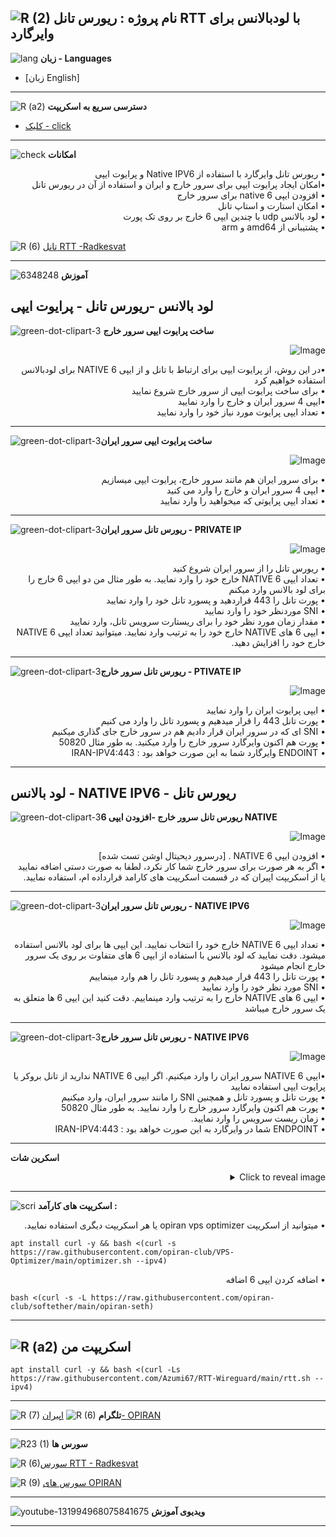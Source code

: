 ![R (2)](https://github.com/Azumi67/PrivateIP-Tunnel/assets/119934376/a064577c-9302-4f43-b3bf-3d4f84245a6f)
نام پروژه : ریورس تانل RTT با لودبالانس برای وایرگارد
---------------------------------------------------------------
![lang](https://github.com/Azumi67/PrivateIP-Tunnel/assets/119934376/627ecb66-0445-4c15-b2a0-59e02c7f7e09)
**زبان - Languages**

- [زبان English]
------------------------
![R (a2)](https://github.com/Azumi67/RTT-Wireguard/assets/119934376/3f64bfa8-3785-4a0b-beba-366b3cb73719)
**دسترسی سریع به اسکریپت**


- [کلیک - click](https://github.com/Azumi67/6TO4-PrivateIP/blob/main/README.md#%D8%A7%D8%B3%DA%A9%D8%B1%DB%8C%D9%BE%D8%AA-%D9%85%D9%86)
------------------------
![check](https://github.com/Azumi67/PrivateIP-Tunnel/assets/119934376/13de8d36-dcfe-498b-9d99-440049c0cf14)
**امکانات**
 <div dir="rtl">&bull; ریورس تانل وایرگارد با استفاده از Native IPV6 و پرایوت ایپی</div>
 <div dir="rtl">&bull;امکان ایجاد پرایوت ایپی برای سرور خارج و ایران و استفاده از آن در ریورس تانل</div>
 <div dir="rtl">&bull; افزودن ایپی 6 native برای سرور خارج</div>
 <div dir="rtl">&bull; امکان استارت و استاپ تانل</div>
 <div dir="rtl">&bull; لود بالانس udp با چندین ایپی 6 خارج بر روی تک پورت</div>
 <div dir="rtl">&bull; پشتیبانی از amd64 و arm </div>
 

 ![R (6)](https://github.com/Azumi67/RTT-Wireguard/assets/119934376/6ff6f48d-4677-4cee-b138-db51d19fce79)  [تانل RTT -Radkesvat](https://github.com/radkesvat)

 
 ------------------------------------------------------
  
  ![6348248](https://github.com/Azumi67/PrivateIP-Tunnel/assets/119934376/398f8b07-65be-472e-9821-631f7b70f783)
**آموزش**

 

لود بالانس -ریورس تانل - پرایوت ایپی
---------------------------------------

![green-dot-clipart-3](https://github.com/Azumi67/6TO4-PrivateIP/assets/119934376/902a2efa-f48f-4048-bc2a-5be12143bef3) **ساخت پرایوت ایپی سرور خارج**

 

 <p align="right">
  <img src="https://github.com/Azumi67/RTT-Wireguard/assets/119934376/bd974599-9dde-4377-9c06-480ebd7533ff" alt="Image" />
</p>
 <div dir="rtl">&bull;در این روش، از پرایوت ایپی برای ارتباط با تانل و از ایپی 6 NATIVE برای لودبالانس استفاده خواهیم کرد  </div>
  <div dir="rtl">&bull; برای ساخت پرایوت ایپی از سرور خارج شروع نمایید</div>
   <div dir="rtl">&bull;ایپی 4 سرور ایران و خارج را وارد نمایید </div>
    <div dir="rtl">&bull; تعداد ایپی پرایوت مورد نیاز خود را وارد نمایید</div>


----------------------

![green-dot-clipart-3](https://github.com/Azumi67/6TO4-PrivateIP/assets/119934376/49000de2-53b6-4c5c-888d-f1f397d77b92)**ساخت پرایوت ایپی سرور ایران**


<p align="right">
  <img src="https://github.com/Azumi67/RTT-Wireguard/assets/119934376/a331964f-acb1-4783-9f56-776b4cda0d74" alt="Image" />
</p>
 <div dir="rtl">&bull; برای سرور ایران هم مانند سرور خارج، پرایوت ایپی میسازیم</div>
 <div dir="rtl">&bull; ایپی 4 سرور ایران و خارج را وارد می کنید</div>
   <div dir="rtl">&bull; تعداد ایپی پرایوتی که میخواهید را وارد نمایید</div>

--------------------------------------
![green-dot-clipart-3](https://github.com/Azumi67/6TO4-PrivateIP/assets/119934376/c14c77ec-dc4e-4c8a-bdc2-4dc4e42a1815)**ریورس تانل سرور ایران - PRIVATE IP**


<p align="right">
  <img src="https://github.com/Azumi67/RTT-Wireguard/assets/119934376/5ce74f8f-e0ba-496b-a271-217775032194" alt="Image" />
</p>
 <div dir="rtl">&bull; ریورس تانل را از سرور ایران شروع کنید</div>
  <div dir="rtl">&bull; تعداد ایپی 6 NATIVE خارج خود را وارد نمایید. به طور مثال من دو ایپی 6 خارج را برای لود بالانس وارد میکنم</div>
   <div dir="rtl">&bull; پورت تانل را 443 قراردهید و پسورد تانل خود را وارد نمایید</div>
    <div dir="rtl">&bull; SNI موردنظر خود را وارد نمایید</div>
     <div dir="rtl">&bull; مقدار زمان مورد نظر خود را برای ریستارت سرویس تانل، وارد نمایید</div>
       <div dir="rtl">&bull; ایپی 6 های NATIVE خارج خود را به ترتیب وارد نمایید. میتوانید تعداد ایپی 6 NATIVE خارج خود را افزایش دهید.</div>


---------------------------------


![green-dot-clipart-3](https://github.com/Azumi67/6TO4-PrivateIP/assets/119934376/2c1ae043-4bc5-4738-b1d4-6951c8fecbdc)**ریورس تانل سرور خارج - PTIVATE IP**



<p align="right">
  <img src="https://github.com/Azumi67/RTT-Wireguard/assets/119934376/6ad68c36-3a08-4f03-ae79-eeecdec681b2" alt="Image" />
</p>

<div dir="rtl">&bull; ایپی پرایوت ایران را وارد نمایید</div>
<div dir="rtl">&bull; پورت تانل 443 را قرار میدهیم و پسورد تانل را وارد می کنیم</div>
  <div dir="rtl">&bull; SNI ای که در سرور ایران قرار دادیم هم در سرور خارج جای گذاری میکنیم</div>
   <div dir="rtl">&bull; پورت هم اکنون وایرگارد سرور خارج را وارد میکنید. به طور مثال 50820</div>
      <div dir="rtl">&bull; ENDOINT وایرگارد شما به این صورت خواهد بود : IRAN-IPV4:443</div>
 
------------------------------------------------------------------------------
لود بالانس - NATIVE IPV6 - ریورس تانل
----------------------------
![green-dot-clipart-3](https://github.com/Azumi67/6TO4-PrivateIP/assets/119934376/2c1ae043-4bc5-4738-b1d4-6951c8fecbdc)**ریورس تانل سرور خارج -افزودن ایپی 6 NATIVE**


<p align="right">
  <img src="https://github.com/Azumi67/RTT-Wireguard/assets/119934376/f1fe1c05-d55f-4759-ab56-89ff304d7dac" alt="Image" />
</p>

 <div dir="rtl">&bull; افزودن ایپی 6 NATIVE . [درسرور دیحیتال اوشن تست شده] </div>
  <div dir="rtl">&bull; اگر به هر صورت برای سرور خارج شما کار نکرد، لطفا به صورت دستی اضافه نمایید یا از اسکریپت اپیران که در قسمت اسکریپت های کارامد قرارداده ام، استفاده نمایید.</div>


---------------------------------------------------------------------------

![green-dot-clipart-3](https://github.com/Azumi67/6TO4-PrivateIP/assets/119934376/2e325267-240d-4e20-ba5a-ff408331d5a0)**ریورس تانل سرور ایران - NATIVE IPV6**


  <p align="right">
  <img src="https://github.com/Azumi67/RTT-Wireguard/assets/119934376/5bf16fd6-fd7c-4832-a2b8-18f6490546d1" alt="Image" />
</p>
<div dir="rtl">&bull; تعداد ایپی 6 NATIVE خارج خود را انتخاب نمایید. این ایپی ها برای لود بالانس استفاده میشود. دقت نمایید که لود بالانس با استفاده از ایپی 6 های متفاوت بر روی یک سرور خارج انجام میشود </div>
   <div dir="rtl">&bull; پورت تانل را 443 قرار میدهیم و پسورد تانل را هم وارد مینماییم</div>
    <div dir="rtl">&bull; SNI مورد نظر خود را وارد نمایید</div>
     <div dir="rtl">&bull; ایپی 6 های NATIVE خارج را به ترتیب وارد مینماییم. دقت کنید این ایپی 6 ها متعلق به یک سرور خارج میباشد</div>


-------------------------------
![green-dot-clipart-3](https://github.com/Azumi67/6TO4-PrivateIP/assets/119934376/2e325267-240d-4e20-ba5a-ff408331d5a0)**ریورس تانل سرور خارج - NATIVE IPV6**

  <p align="right">
  <img src="https://github.com/Azumi67/RTT-Wireguard/assets/119934376/008f39d1-15e6-4039-9f44-0afcc3cbd06b" alt="Image" />
</p>
<div dir="rtl">&bull;ایپی 6 NATIVE سرور ایران را وارد میکنیم. اگر ایپی 6 NATIVE ندارید از تانل بروکر یا پرایوت ایپی استفاده نمایید  </div>
   <div dir="rtl">&bull; پورت تانل و پسورد تانل و همچنین SNI را مانند سرور ایران، وارد میکنیم </div>
    <div dir="rtl">&bull; پورت هم اکنون وایرگارد سرور خارج را وارد نمایید. به طور مثال 50820</div>
     <div dir="rtl">&bull; زمان ریست سرویس را وارد نمایید.</div>
     <div dir="rtl">&bull; ENDPOINT شما در وایرگارد به این صورت خواهد بود : IRAN-IPV4:443</div>
    

----------------------------------------------------



**اسکرین شات**
<details>
  <summary align="right">Click to reveal image</summary>
  
  <p align="right">
    <img src="https://github.com/Azumi67/RTT-Wireguard/assets/119934376/53a218e3-3fff-4255-a164-e4c0ddb9b03b" alt="menu screen" />
  </p>
</details>


------------------------------------------
![scri](https://github.com/Azumi67/FRP-V2ray-Loadbalance/assets/119934376/cbfb72ac-eff1-46df-b5e5-a3930a4a6651)
**اسکریپت های کارآمد :**


 <div dir="rtl">&bull; میتوانید از اسکریپت opiran vps optimizer یا هر اسکریپت دیگری استفاده نمایید.</div>
 
 
```
apt install curl -y && bash <(curl -s https://raw.githubusercontent.com/opiran-club/VPS-Optimizer/main/optimizer.sh --ipv4)
```

<div dir="rtl">&bull; اضافه کردن ایپی 6 اضافه</div>
 
  
```
bash <(curl -s -L https://raw.githubusercontent.com/opiran-club/softether/main/opiran-seth)
```
-----------------------------------------------------
![R (a2)](https://github.com/Azumi67/PrivateIP-Tunnel/assets/119934376/716fd45e-635c-4796-b8cf-856024e5b2b2)
**اسکریپت من**
----------------


```
apt install curl -y && bash <(curl -Ls https://raw.githubusercontent.com/Azumi67/RTT-Wireguard/main/rtt.sh --ipv4)
```


---------------------------------------------
![R (7)](https://github.com/Azumi67/PrivateIP-Tunnel/assets/119934376/42c09cbb-2690-4343-963a-5deca12218c1)
**تلگرام** 
![R (6)](https://github.com/Azumi67/FRP-V2ray-Loadbalance/assets/119934376/f81bf6e1-cfed-4e24-b944-236f5c0b15d3) [اپیران- OPIRAN](https://github.com/opiran-club)

---------------------------------
![R23 (1)](https://github.com/Azumi67/FRP-V2ray-Loadbalance/assets/119934376/18d12405-d354-48ac-9084-fff98d61d91c)
**سورس ها**

![R (6)](https://github.com/Azumi67/RTT-Wireguard/assets/119934376/773f19ca-a44d-41b2-b5c8-572631361268)[سورس  RTT - Radkesvat](https://github.com/radkesvat)

![R (9)](https://github.com/Azumi67/FRP-V2ray-Loadbalance/assets/119934376/33388f7b-f1ab-4847-9e9b-e8b39d75deaa) [سورس های OPIRAN](https://github.com/opiran-club)


-----------------------------------------------------

![youtube-131994968075841675](https://github.com/Azumi67/FRP-V2ray-Loadbalance/assets/119934376/24202a92-aff2-4079-a6c2-9db14cd0ecd1)
**ویدیوی آموزش**

-----------------------------------------


